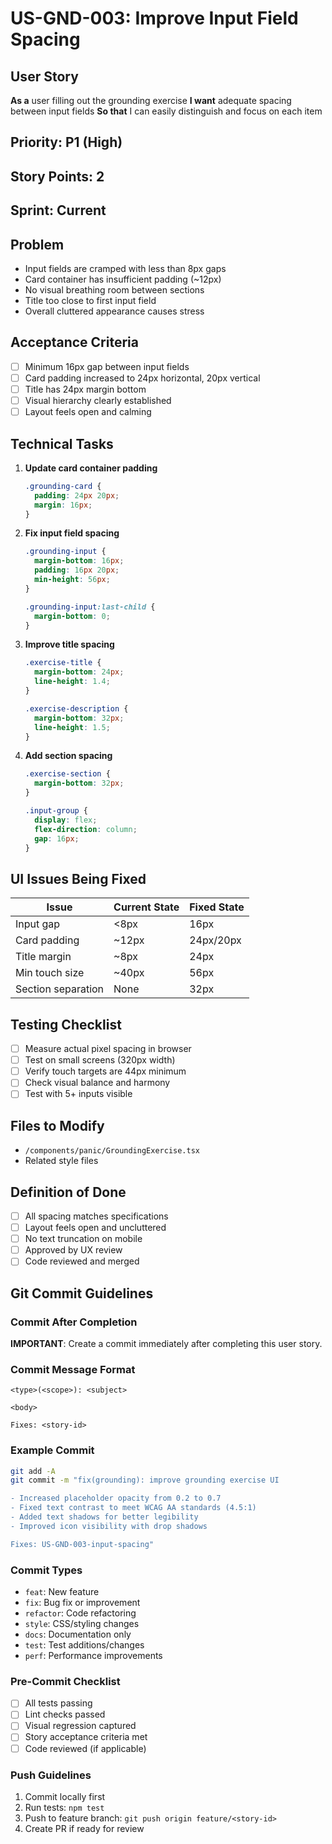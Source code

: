 # US-GND-003: Improve Input Field Spacing

## User Story
**As a** user filling out the grounding exercise
**I want** adequate spacing between input fields
**So that** I can easily distinguish and focus on each item

## Priority: P1 (High)
## Story Points: 2
## Sprint: Current

## Problem
- Input fields are cramped with less than 8px gaps
- Card container has insufficient padding (~12px)
- No visual breathing room between sections
- Title too close to first input field
- Overall cluttered appearance causes stress

## Acceptance Criteria
- [ ] Minimum 16px gap between input fields
- [ ] Card padding increased to 24px horizontal, 20px vertical
- [ ] Title has 24px margin bottom
- [ ] Visual hierarchy clearly established
- [ ] Layout feels open and calming

## Technical Tasks
1. **Update card container padding**
   ```css
   .grounding-card {
     padding: 24px 20px;
     margin: 16px;
   }
   ```

2. **Fix input field spacing**
   ```css
   .grounding-input {
     margin-bottom: 16px;
     padding: 16px 20px;
     min-height: 56px;
   }
   
   .grounding-input:last-child {
     margin-bottom: 0;
   }
   ```

3. **Improve title spacing**
   ```css
   .exercise-title {
     margin-bottom: 24px;
     line-height: 1.4;
   }
   
   .exercise-description {
     margin-bottom: 32px;
     line-height: 1.5;
   }
   ```

4. **Add section spacing**
   ```css
   .exercise-section {
     margin-bottom: 32px;
   }
   
   .input-group {
     display: flex;
     flex-direction: column;
     gap: 16px;
   }
   ```

## UI Issues Being Fixed
| Issue | Current State | Fixed State |
|-------|--------------|------------|
| Input gap | <8px | 16px |
| Card padding | ~12px | 24px/20px |
| Title margin | ~8px | 24px |
| Min touch size | ~40px | 56px |
| Section separation | None | 32px |

## Testing Checklist
- [ ] Measure actual pixel spacing in browser
- [ ] Test on small screens (320px width)
- [ ] Verify touch targets are 44px minimum
- [ ] Check visual balance and harmony
- [ ] Test with 5+ inputs visible

## Files to Modify
- `/components/panic/GroundingExercise.tsx`
- Related style files

## Definition of Done
- [ ] All spacing matches specifications
- [ ] Layout feels open and uncluttered
- [ ] No text truncation on mobile
- [ ] Approved by UX review
- [ ] Code reviewed and merged

## Git Commit Guidelines

### Commit After Completion
**IMPORTANT**: Create a commit immediately after completing this user story.

### Commit Message Format
```
<type>(<scope>): <subject>

<body>

Fixes: <story-id>
```

### Example Commit
```bash
git add -A
git commit -m "fix(grounding): improve grounding exercise UI

- Increased placeholder opacity from 0.2 to 0.7
- Fixed text contrast to meet WCAG AA standards (4.5:1)
- Added text shadows for better legibility
- Improved icon visibility with drop shadows

Fixes: US-GND-003-input-spacing"
```

### Commit Types
- `feat`: New feature
- `fix`: Bug fix or improvement
- `refactor`: Code refactoring
- `style`: CSS/styling changes
- `docs`: Documentation only
- `test`: Test additions/changes
- `perf`: Performance improvements

### Pre-Commit Checklist
- [ ] All tests passing
- [ ] Lint checks passed
- [ ] Visual regression captured
- [ ] Story acceptance criteria met
- [ ] Code reviewed (if applicable)

### Push Guidelines
1. Commit locally first
2. Run tests: `npm test`
3. Push to feature branch: `git push origin feature/<story-id>`
4. Create PR if ready for review
